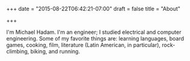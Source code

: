 +++
date = "2015-08-22T06:42:21-07:00"
draft = false
title = "About"

+++

I'm Michael Hadam. I'm an engineer; I studied electrical and computer engineering. Some of my favorite things are: learning languages, board games, cooking, film, literature (Latin American, in particular), rock-climbing, biking, and running.

<br />
